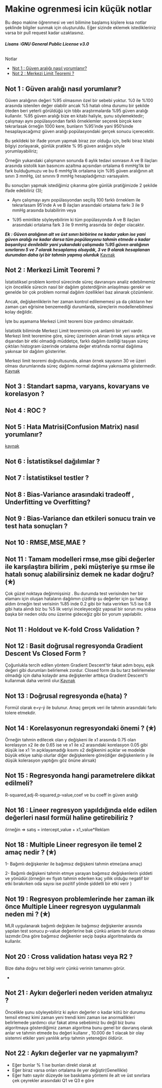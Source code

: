 # Makine ogrenmesi icin küçük notlar
Bu depo makine öğrenmesi ve veri bilimine başlamış kişilere kısa notlar şeklinde bilgiler sunmak için oluşturuldu. Eğer sizinde eklemek istedikleriniz varsa bir pull request kadar uzaktasınız.
###### ***Lisans :GNU General Public License v3.0***

Notlar
  - [Not 1 : Güven aralığı nasıl yorumlanır?](https://github.com/muhendis/makine-ogrenmesi-icin-kucuk-notlar#not-1--g%C3%BCven-aral%C4%B1%C4%9F%C4%B1-nas%C4%B1l-yorumlan%C4%B1r)
  - [Not 2 : Merkezi Limit Teoremi ?](https://github.com/muhendis/makine-ogrenmesi-icin-kucuk-notlar#not-2--merkezi-limit-teoremi-)
  
  

## Not 1 : Güven aralığı nasıl yorumlanır?
Güven aralığının değeri %95 olmasının özel bir sebebi yoktur. %0 ile %100 arasında istenilen değer olabilir ancak %5 hatalı olma durumu bir şekilde öteden beri yeterli görüldüğü için tıbbı araştırmalarda %95 güven aralığı kullanılır.
%95 güven aralığı bize en kitabi haliyle, şunu söylemektedir; çalışmayı aynı popülasyondan farklı örneklemler seçerek birçok kere tekrarlasak örneğin 1000 kere, bunların %95’inde yani 950’sinde hesaplayacağımız güven aralığı popülasyondaki gerçek sonucu içerecektir.

Bu şekildeki bir ifade yorum yapmak biraz zor olduğu için, belki biraz kitabi bilgiyi zorlayarak, günlük pratikte % 95 güven aralığını söyle yorumlayabiliriz;

Örneğin yukarıdaki çalışmanın sonunda 6 aylık tedavi sonrasın A ve B ilaçları arasında sistolik kan basıncını azaltma açısından ortalama 6 mmHg’lik bir fark bulduğumuzu ve bu 6 mmHg’lik ortalama için %95 güven aralığının alt sınırı 3 mmHg, üst sınırını 9 mmHg hesapladığımızı varsayalım.

Bu sonuçları yapmak istediğimiz çıkarıma göre günlük pratiğimizde 2 şekilde ifade edebiliriz (3);

   - Aynı çalışmayı aynı popülasyondan seçiliş 100 farklı örneklem ile tekrarlasam 95’inde A ve B ilaçları arasındaki ortalama farkı 3 ile 9 mmHg arasında bulabilirim veya

   - %95 eminlikte söyleyebilirim ki tüm popülasyonda A ve B ilaçları arasındaki ortalama fark 3 ile 9 mmHg arasında bir değer olacaktır.
   
   ***Ek : Güven aralığının alt ve üst sınırı birbirine ne kadar yakın ise yani güven aralığı ne kadar darsa tüm popülasyonu tahmin etmede o kadar başarılıyız denilebilir yani
yukarıdaki çalışmada %95 güven aralığının sınırlarını 5 ve 7 olarak hesaplamış olsaydık, 3 ve 9 olarak hesaplanan durumdan daha iyi bir tahmin yapmış olurduk***
[Kaynak](https://medium.com/@mehmetberktasmdmsc/guvenaraligi-d3dcca18779d)

## Not 2 : Merkezi Limit Teoremi ?

İstatistiksel problem kontrol sürecinde süreç davranışını analiz edebilmemiz için öncelikle sürecin nasıl bir dağılım gösterdiğinin anlaşılması gerekir ve genelde bir çok problem normal dağılım özellikleri baz alınarak çözümlenir.

Ancak, değişkenliklerin her zaman kontrol edilememesi ya da çıktıların her zaman çan eğrisine benzemediği durumlarda, süreçlerin modellenebilmesi kolay değildir.

İşte bu aşamama Merkezi Limit teoremi bize yardımcı olmaktadır.

İstatistik biliminde Merkezi Limit teoreminin çok anlamlı bir yeri vardır. Merkezi limit teoremine göre, süreç üzerinden alınan örnek sayısı artıkça ve dışarıdan bir etki olmadığı müddetçe, farklı dağılım özelliği taşıyan süreç çıktıları histogram üzerinde ortalama değer etrafında normal dağılıma yakınsar bir dağılım gösterirler.

Merkezi limit teoremi doğrultusunda, alınan örnek sayısının 30 ve üzeri olması durumlarında süreç dağılımı normal dağılıma yakınsama göstermedir. [Kaynak](https://www.leanofis.com/6-sigma/merkezi-limit-teoremi-ve-normal-dagilim.html)

## Not 3 : Standart sapma, varyans, kovaryans ve korelasyon ?

## Not 4 : ROC ?

## Not 5 : Hata Matrisi(Confusion Matrix) nasıl yorumlanır?
[kaynak](http://www.datascience.istanbul/2017/07/02/hata-matrisini-confusion-matrix-yorumlama/)

## Not 6 : İstatistiksel dağılımlar ?

## Not 7 : İstatistiksel testler ?

## Not 8 : Bias-Variance arasındaki tradeoff , Underfitting ve Overfitting?

## Not 9 : Bias-Variance dan etkileri sonucu train ve test hata sonuçları ? 

## Not 10 : RMSE,MSE,MAE ?

## Not 11 : Tamam modelleri rmse,mse gibi değerler ile karşılaştıra bilirim , peki müşteriye  şu rmse ile hatalı sonuç alabilirsiniz demek ne kadar doğru? (✮)

Çok güzel noktaya değinmişsiniz . Bu durumda  test verisinden her bir elamanı için oluşan hataların dağılımın çizdirip şu değerler için şu hatayı aldım örneğin test verisinin %85 inde 0.2 gibi bir hata verirken %5 ise 0.8 gibi hata alındı biz bu %5 lik veriyi inceleyeceğiz yapısal bir sorun mu yoksa başka bir neden oldu onu üzerine gideceğiz gibi bir yorum yapılabilir.

## Not 11 : Holdout ve K-fold Cross Validation ?

## Not 12 : Basit doğrusal regresyonda Gradient Descent Vs Closed Form ?

Çoğunlukla tercih edilen yöntem Gradient Descent’tir fakat adım boyu, eşik değeri gibi durumları belirlemek zordur. Closed form da bu tarz belirlemeler olmadığı için daha kolaydır ama değişkenler arttıkça Gradient Descent’ti kullanmak daha verimli olur.[Kaynak](http://devveri.com/yapay-ogrenme/basit-lineer-regresyon)

## Not 13 : Doğrusal regresyonda e(hata) ?

Formül olarak e=y-ý ile bulunur. Amaç gerçek veri ile tahmin arasındaki farkı tolere etmekdir.

## Not 14 : Korelasyonun regresyondaki önemi ? (✮)

Örneğin tahmin edilecek olan y değişkeni ile x1 arasında 0.75 olan korelasyon x2 ile de 0.65 ise ve x1 ile x2 arasındaki korelasyon 0.05 gibi düşük ise x1 'in açıklayamadığı kısımı x2 değikenini açıklar ve modelde büyük etkiye sahip olurlar diğer değişkenlere göre(diğer değişkenlerin y ile düşük kolerasyon yaptığını göz önüne alırsak)

## Not 15 : Regresyonda hangi parametrelere dikkat edilmeli?
R-squared,adj-R-squared,p-value,coef ve bu coeff in güven aralığı 

## Not 16 : Lineer regresyon yapıldığında elde edilen değerleri nasıl formül haline  getirebiliriz ?
örneğin => satış = intercept_value + x1_value*Reklam

## Not 18 : Multiple Lineer regresyon ile temel 2 amaç nedir ? (✮)

1- Bağımlı değişkenler ile bağımsız değişkeni tahmin etme(ana amaç)

2- Bağımlı değişkeni tahmin etmye yarayan bağımsız değişkenlerin şiddeti ve yönüdür.(örneğin ev fiyatı tahmin ederken kaç yıllık olduğu negatif bir etki bırakırken oda sayısı ise pozitif yönde şiddetli bir etki verir )

## Not 19 : Regresyon problemlerinde her zaman ilk önce Multiple Lineer regresyon uygulanmalı neden mi  ? (✮)

MLR uygulanarak bağımlı değişken ile bağımsız değişkenler arasında yapılan test sonucu p-value değerlerine bak çünkü anlamı bir durum olması lazımdır.Ona göre bağımsız değikenler seçip başka algoritmalarda da kullanlır.

## Not 20 : Cross validation hatası veya R2 ?

Bize daha doğru net bilgi verir çünkü verinin tamamını görür.

-

## Not 21 : Aykırı değerleri neden veriden atmalıyız ?

Öncelikle şunu söyleyebiliriz ki aykırı değerler o kadar kötü bir durumu temsil etmez kimi zaman yeni trendi kimi zaman ise anormallikleri belirlemede yardımcı olur fakat atma sebebimiz bu değil biz bunu algoritmaya gösterdiğimiz zaman algoritma bunu genel bir davranış olarak anlar ve tahmin etmede bu değeri kullanır , 10.000 de 1 olacak bir olay sistemni etkiler yani yanlılık artışı tahmin yeteneğini öldürür.


## Not 22 : Aykırı değerler var ne yapmalıyım?

- Eğer bunlar % 1 ise bunları direkt olarak at
- Eğer biraz varsa onları ortalama ile yer değiştir(Genellikle)
- Eğer hatrı sayılır düzeyde ise baskılama yöntemi ile alt ve üst sınırlara çek çeyrekler arasındaki Q1 ve Q3 e göre
